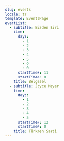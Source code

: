 ```yaml
---
slug: events
locale: tr
template: EventsPage
eventList:
  - subtitle: Bizden Biri
    time:
      days:
        - 1
        - 2
        - 3
        - 4
        - 5
        - 6
        - 0
      startTimeH: 11
      startTimeM: 0
    title: Belgesel
  - subtitle: Joyce Meyer
    time:
      days:
        - 1
        - 2
        - 3
        - 4
        - 5
      startTimeH: 12
      startTimeM: 0
    title: Türkmen Saati    
---
```


